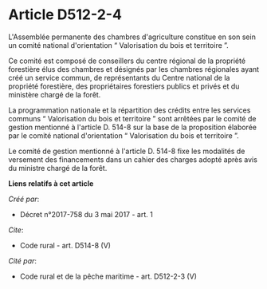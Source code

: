 # Article D512-2-4

L'Assemblée permanente des chambres d'agriculture constitue en son sein un comité national d'orientation “ Valorisation du
bois et territoire ”.

Ce comité est composé de conseillers du centre régional de la propriété forestière élus des chambres et désignés par les
chambres régionales ayant créé un service commun, de représentants du Centre national de la propriété forestière, des
propriétaires forestiers publics et privés et du ministère chargé de la forêt.

La programmation nationale et la répartition des crédits entre les services communs “ Valorisation du bois et territoire ”
sont arrêtées par le comité de gestion mentionné à l'article D. 514-8 sur la base de la proposition élaborée par le comité
national d'orientation “ Valorisation du bois et territoire ”.

Le comité de gestion mentionné à l'article D. 514-8 fixe les modalités de versement des financements dans un cahier des
charges adopté après avis du ministre chargé de la forêt.

**Liens relatifs à cet article**

_Créé par_:

  - Décret n°2017-758 du 3 mai 2017 - art. 1

_Cite_:

  - Code rural - art. D514-8 (V)

_Cité par_:

  - Code rural et de la pêche maritime - art. D512-2-3 (V)
